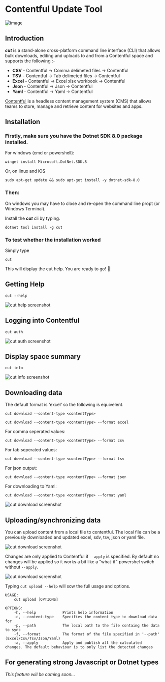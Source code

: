 # Contentful Update Tool

![image](https://raw.githubusercontent.com/andresharpe/cut/master/docs/images/cut.png)

## Introduction 

***cut*** is a stand-alone  cross-platform command line interface (CLI) that allows bulk downloads, editing and uploads to and from a Contentful space and supports the following :-

- **CSV** - Contentful -> Comma delimeted files -> Contentful
- **TSV** - Contentful -> Tab delimeted files -> Contentful
- **Excel** - Contentful -> Excel xlsx workbook -> Contentful
- **Json** - Contentful -> Json -> Contentful
- **Yaml** - Contentful -> Yaml -> Contentful

[Contentful](https://www.contentful.com/) is a headless content management system (CMS) that allows teams to store, manage and retrieve content for websites and apps.

## Installation

### Firstly, make sure you have the Dotnet SDK 8.0 package installed.

For windows (cmd or powershell):
```
winget install Microsoft.DotNet.SDK.8
```

Or, on linux and iOS
``` 
sudo apt-get update && sudo apt-get install -y dotnet-sdk-8.0
```

### Then:
On windows you may have to close and re-open the command line propt (or Windows Terminal).

Install the ***cut*** cli by typing.
```
dotnet tool install -g cut
```

### To test whether the installation worked
Simply type
```
cut
```
This will display the 
cut help. You are ready to go! 🚀

## Getting Help

```
cut --help
```
![cut help screenshot](https://raw.githubusercontent.com/andresharpe/cut/master/docs/images/help-screen.png)

## Logging into Contentful
```
cut auth
```

![cut auth screenshot](https://raw.githubusercontent.com/andresharpe/cut/master/docs/images/auth.png)

## Display space summary
``` 
cut info
```
![cut info screenshot](https://raw.githubusercontent.com/andresharpe/cut/master/docs/images/info.png)

## Downloading data
The default format is 'excel' so the following is equivelent.
```
cut download --content-type <contentType> 

cut download --content-type <contentType> --format excel
```
For comma seperated values:
```
cut download --content-type <contentType> --format csv
```
For tab seperated values:
```
cut download --content-type <contentType> --format tsv
```
For json output:
```
cut download --content-type <contentType> --format json
```
For downloading to Yaml:
```
cut download --content-type <contentType> --format yaml
```
![cut download screenshot](https://raw.githubusercontent.com/andresharpe/cut/master/docs/images/download.png)

## Uploading/synchronizing data

You can upload content from a local file to contentful. The local file can be a previously downloaded and updated excel, sdv, tsv, json or yaml file.

![cut download screenshot](https://raw.githubusercontent.com/andresharpe/cut/master/docs/images/upload-progress.png)

Changes are only applied to Contentful if `--apply` is specified. By default no changes will be applied so it works a bit like a "what-if" powershel switch without `--apply`.

![cut download screenshot](https://raw.githubusercontent.com/andresharpe/cut/master/docs/images/upload.png)

Typing `cut upload --help` will sow the full usage and options.

```
USAGE:
    cut upload [OPTIONS]

OPTIONS:
    -h, --help            Prints help information
    -c, --content-type    Specifies the content type to download data for
    -p, --path            The local path to the file containg the data to sync
    -f, --format          The format of the file specified in '--path' (Excel/Csv/Tsv/Json/Yaml)
    -a, --apply           Apply and publish all the calculated changes. The default behaviour is to only list the detected changes
```

## For generating strong Javascript or Dotnet types

*This feature will be coming soon...*
